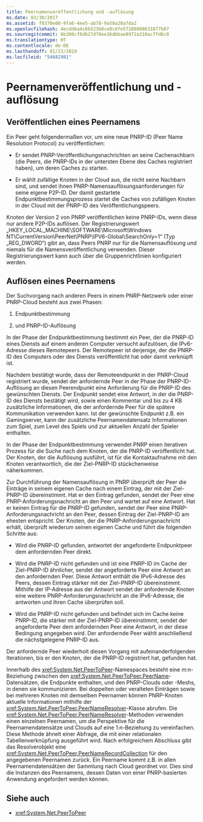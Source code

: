 ```yaml
---
title: Peernamenveröffentlichung und -auflösung
ms.date: 03/30/2017
ms.assetid: f0370e08-9fa6-4ee5-ab78-9a58a20a7da2
ms.openlocfilehash: 4ecdd6a4c6b52368ce8cdfe57288000631077b07
ms.sourcegitcommit: 6b308cf6d627d78ee36dbbae8972a310ac7fd6c8
ms.translationtype: HT
ms.contentlocale: de-DE
ms.lasthandoff: 01/23/2019
ms.locfileid: "54682981"
---
```

# <a name="peer-name-publication-and-resolution"></a>Peernamenveröffentlichung und -auflösung

## <a name="publishing-a-peer-name"></a>Veröffentlichen eines Peernamens  

 Ein Peer geht folgendermaßen vor, um eine neue PNRP-ID (Peer Name Resolution Protocol) zu veröffentlichen:  
  
-   Er sendet PNRP-Veröffentlichungsnachrichten an seine Cachenachbarn (die Peers, die PNRP-IDs in der untersten Ebene des Caches registriert haben), um deren Caches zu starten.  
  
-   Er wählt zufällige Knoten in der Cloud aus, die nicht seine Nachbarn sind, und sendet ihnen PNRP-Namensauflösungsanforderungen für seine eigene P2P-ID. Der damit gestartete Endpunktbestimmungsprozess startet die Caches von zufälligen Knoten in der Cloud mit der PNRP-ID des Veröffentlichungspeers.  
  
Knoten der Version 2 von PNRP veröffentlichen keine PNRP-IDs, wenn diese nur andere P2P-IDs auflösen. Der Registrierungswert „HKEY_LOCAL_MACHINE\SOFTWARE\Microsoft\Windows NT\CurrentVersion\PeerNet\PNRP\IPV6-Global\SearchOnly=1“ (Typ „REG_DWORD“) gibt an, dass Peers PNRP nur für die Namensauflösung und niemals für die Namensveröffentlichung verwenden. Dieser Registrierungswert kann auch über die Gruppenrichtlinien konfiguriert werden.  
  
## <a name="resolving-a-peer-name"></a>Auflösen eines Peernamens

 Der Suchvorgang nach anderen Peers in einem PNRP-Netzwerk oder einer PNRP-Cloud besteht aus zwei Phasen:  
  
1.  Endpunktbestimmung  
  
2.  und PNRP-ID-Auflösung  
  
 In der Phase der Endpunktbestimmung bestimmt ein Peer, der die PNRP-ID eines Diensts auf einem anderen Computer versucht aufzulösen, die IPv6-Adresse dieses Remotepeers.  Der Remotepeer ist derjenige, der die PNRP-ID des Computers oder des Diensts veröffentlicht hat oder damit verknüpft ist.  
  
 Nachdem bestätigt wurde, dass der Remoteendpunkt in der PNRP-Cloud registriert wurde, sendet der anfordernde Peer in der Phase der PNRP-ID-Auflösung an diesen Peerendpunkt eine Anforderung für die PNRP-ID des gewünschten Diensts. Der Endpunkt sendet eine Antwort, in der die PNRP-ID des Diensts bestätigt wird, sowie einen Kommentar und bis zu 4 KB zusätzliche Informationen, die der anfordernde Peer für die spätere Kommunikation verwenden kann. Ist der gewünschte Endpunkt z.B. ein Gamingserver, kann der zusätzliche Peernamendatensatz Informationen zum Spiel, zum Level des Spiels und zur aktuellen Anzahl der Spieler enthalten.  
  
 In der Phase der Endpunktbestimmung verwendet PNRP einen iterativen Prozess für die Suche nach dem Knoten, der die PNRP-ID veröffentlicht hat. Der Knoten, der die Auflösung ausführt, ist für die Kontaktaufnahme mit den Knoten verantwortlich, die der Ziel-PNRP-ID stückchenweise näherkommen.  
  
 Zur Durchführung der Namensauflösung in PNRP überprüft der Peer die Einträge in seinem eigenen Cache nach einem Eintrag, der mit der Ziel-PNRP-ID übereinstimmt. Hat er den Eintrag gefunden, sendet der Peer eine PNRP-Anforderungsnachricht an den Peer und wartet auf eine Antwort. Hat er keinen Eintrag für die PNRP-ID gefunden, sendet der Peer eine PNRP-Anforderungsnachricht an den Peer, dessen Eintrag der Ziel-PNRP-ID am ehesten entspricht. Der Knoten, der die PNRP-Anforderungsnachricht erhält, überprüft wiederum seinen eigenen Cache und führt die folgenden Schritte aus:  
  
-   Wird die PNRP-ID gefunden, antwortet der angeforderte Endpunktpeer dem anfordernden Peer direkt.  
  
-   Wird die PNRP-ID nicht gefunden und ist eine PNRP-ID im Cache der Ziel-PNRP-ID ähnlicher, sendet der angeforderte Peer eine Antwort an den anfordernden Peer. Diese Antwort enthält die IPv6-Adresse des Peers, dessen Eintrag stärker mit der Ziel-PNRP-ID übereinstimmt. Mithilfe der IP-Adresse aus der Antwort sendet der anfordernde Knoten eine weitere PNRP-Anforderungsnachricht an die IPv6-Adresse, die antworten und ihren Cache überprüfen soll.  
  
-   Wird die PNRP-ID nicht gefunden und befindet sich im Cache keine PNRP-ID, die stärker mit der Ziel-PNRP-ID übereinstimmt, sendet der angeforderte Peer dem anfordernden Peer eine Antwort, in der diese Bedingung angegeben wird. Der anfordernde Peer wählt anschließend die nächstgelegene PNRP-ID aus.  
  
Der anfordernde Peer wiederholt diesen Vorgang mit aufeinanderfolgenden Iterationen, bis er den Knoten, der die PNRP-ID registriert hat, gefunden hat.  
  
 Innerhalb des <xref:System.Net.PeerToPeer>-Namespaces besteht eine m:n-Beziehung zwischen den <xref:System.Net.PeerToPeer.PeerName>- Datensätzen, die Endpunkte enthalten, und den PNRP-Clouds oder -Meshs, in denen sie kommunizieren. Bei doppelten oder veralteten Einträgen sowie bei mehreren Knoten mit demselben Peernamen können PNRP-Knoten aktuelle Informationen mithilfe der <xref:System.Net.PeerToPeer.PeerNameResolver>-Klasse abrufen. Die <xref:System.Net.PeerToPeer.PeerNameResolver>-Methoden verwenden einen einzelnen Peernamen, um die Perspektive für die Peernamendatensätze und Clouds auf eine 1:n-Beziehung zu vereinfachen. Diese Methode ähnelt einer Abfrage, die mit einer relationalen Tabellenverknüpfung ausgeführt wird. Nach erfolgreichem Abschluss gibt das Resolverobjekt eine <xref:System.Net.PeerToPeer.PeerNameRecordCollection> für den angegebenen Peernamen zurück.  Ein Peername kommt z.B. in allen Peernamendatensätzen der Sammlung nach Cloud geordnet vor. Dies sind die Instanzen des Peernamens, dessen Daten von einer PNRP-basierten Anwendung angefordert werden können.  
  
## <a name="see-also"></a>Siehe auch
- <xref:System.Net.PeerToPeer>
